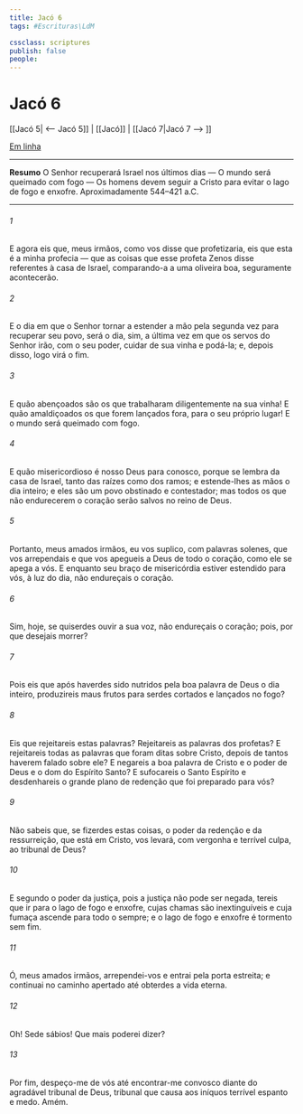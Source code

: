 ```yaml
---
title: Jacó 6
tags: #Escrituras\LdM

cssclass: scriptures
publish: false
people:
---
```


# Jacó 6
[[Jacó 5| <-- Jacó 5]] | [[Jacó]] | [[Jacó 7|Jacó 7 --> ]]

[Em linha](https://churchofjesuschrist.org/study/scriptures/bofm/jacob/6?lang=por)

---
__Resumo__
O Senhor recuperará Israel nos últimos dias — O mundo será queimado com fogo — Os homens devem seguir a Cristo para evitar o lago de fogo e enxofre. Aproximadamente 544–421 a.C.

---
###### 1 
E agora eis que, meus irmãos, como vos disse que profetizaria, eis que esta é a minha profecia — que as coisas que esse profeta Zenos disse referentes à casa de Israel, comparando-a a uma oliveira boa, seguramente acontecerão.

###### 2 
E o dia em que o Senhor tornar a estender a mão pela segunda vez para recuperar seu povo, será o dia, sim, a última vez em que os servos do Senhor irão, com o seu poder, cuidar de sua vinha e podá-la; e, depois disso, logo virá o fim.

###### 3 
E quão abençoados são os que trabalharam diligentemente na sua vinha! E quão amaldiçoados os que forem lançados fora, para o seu próprio lugar! E o mundo será queimado com fogo.

###### 4 
E quão misericordioso é nosso Deus para conosco, porque se lembra da casa de Israel, tanto das raízes como dos ramos; e estende-lhes as mãos o dia inteiro; e eles são um povo obstinado e contestador; mas todos os que não endurecerem o coração serão salvos no reino de Deus.

###### 5 
Portanto, meus amados irmãos, eu vos suplico, com palavras solenes, que vos arrependais e que vos apegueis a Deus de todo o coração, como ele se apega a vós. E enquanto seu braço de misericórdia estiver estendido para vós, à luz do dia, não endureçais o coração.

###### 6 
Sim, hoje, se quiserdes ouvir a sua voz, não endureçais o coração; pois, por que desejais morrer?

###### 7 
Pois eis que após haverdes sido nutridos pela boa palavra de Deus o dia inteiro, produzireis maus frutos para serdes cortados e lançados no fogo?

###### 8 
Eis que rejeitareis estas palavras? Rejeitareis as palavras dos profetas? E rejeitareis todas as palavras que foram ditas sobre Cristo, depois de tantos haverem falado sobre ele? E negareis a boa palavra de Cristo e o poder de Deus e o dom do Espírito Santo? E sufocareis o Santo Espírito e desdenhareis o grande plano de redenção que foi preparado para vós?

###### 9 
Não sabeis que, se fizerdes estas coisas, o poder da redenção e da ressurreição, que está em Cristo, vos levará, com vergonha e terrível culpa, ao tribunal de Deus?

###### 10 
E segundo o poder da justiça, pois a justiça não pode ser negada, tereis que ir para o lago de fogo e enxofre, cujas chamas são inextinguíveis e cuja fumaça ascende para todo o sempre; e o lago de fogo e enxofre é tormento sem fim.

###### 11 
Ó, meus amados irmãos, arrependei-vos e entrai pela porta estreita; e continuai no caminho apertado até obterdes a vida eterna.

###### 12 
Oh! Sede sábios! Que mais poderei dizer?

###### 13 
Por fim, despeço-me de vós até encontrar-me convosco diante do agradável tribunal de Deus, tribunal que causa aos iníquos terrível espanto e medo. Amém.

